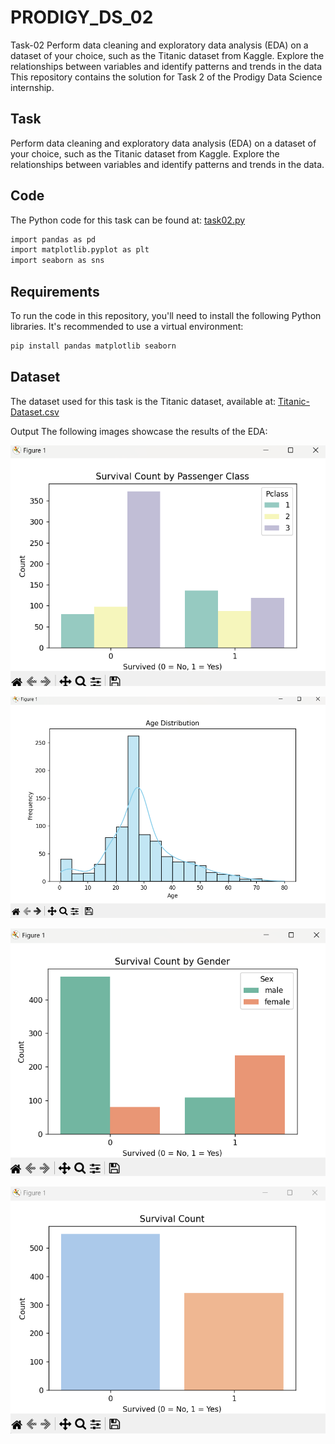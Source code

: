 # PRODIGY_DS_02
 Task-02  Perform data cleaning and exploratory data analysis (EDA) on a dataset of your choice, such as the Titanic dataset from Kaggle. Explore the relationships between variables and identify patterns and trends in the data
This repository contains the solution for Task 2 of the Prodigy Data Science internship.

## Task

Perform data cleaning and exploratory data analysis (EDA) on a dataset of your choice, such as the Titanic dataset from Kaggle. Explore the relationships between variables and identify patterns and trends in the data.

## Code

The Python code for this task can be found at: [task02.py](https://github.com/piscongentine/PRODIGY_DS_02/blob/main/task02.py)

```bash
import pandas as pd
import matplotlib.pyplot as plt
import seaborn as sns
```

## Requirements
To run the code in this repository, you'll need to install the following Python libraries.  It's recommended to use a virtual environment:

```bash
pip install pandas matplotlib seaborn
```
## Dataset
The dataset used for this task is the Titanic dataset, available at: [Titanic-Dataset.csv](https://github.com/piscongentine/PRODIGY_DS_02/blob/main/Titanic-Dataset.csv)

Output
The following images showcase the results of the EDA:

![output 1](https://github.com/piscongentine/PRODIGY_DS_02/blob/main/task2%20(1).png)


![output 2](https://github.com/piscongentine/PRODIGY_DS_02/blob/main/task2%20(2).png)


![output 3](https://github.com/piscongentine/PRODIGY_DS_02/blob/main/task2%20(3).png)


![Output 4](https://github.com/piscongentine/PRODIGY_DS_02/blob/main/task2op.png)
